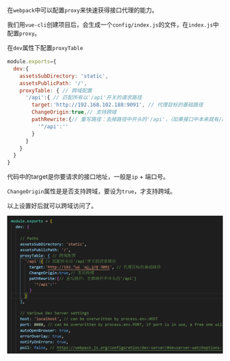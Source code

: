 在`webpack`中可以配置`proxy`来快速获得接口代理的能力。

我们用`vue-cli`创建项目后，会生成一个`config/index.js`的文件，在`index.js`中配置`proxy`。

在`dev`属性下配置`proxyTable`

```javascript
module.exports={
  dev:{
    assetsSubDirectory: 'static',
    assetsPublicPath: '/',
    proxyTable: { // 跨域配置
      '/api':{ // 匹配所有以'/api'开关的请求路径
        target:'http://192.168.102.188:9091', // 代理目标的基础路径
        ChangeOrigin:true,// 支持跨域
        pathRewrite:{// 重写路径：去掉路径中开头的'/api'，（如果接口中本来就有/api,则不用重写）
          '^/api':''
        }
      }
    }
  }
}
```

代码中的target是你要请求的接口地址，一般是`ip` + 端口号。

`ChangeOrigin`属性是是否支持跨域，要设为`true`，才支持跨域。

以上设置好后就可以跨域访问了。

![](https://raw.githubusercontent.com/limchen233/picgo/master/img/image-20200624231757237.png)
